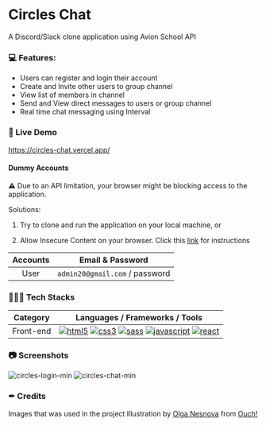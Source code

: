 # Circles Chat
A Discord/Slack clone application using Avion School API

### 💻 Features:
* Users can register and login their account
* Create and Invite other users to group channel
* View list of members in channel
* Send and View direct messages to users or group channel
* Real time chat messaging using Interval

### 🚀 Live Demo
https://circles-chat.vercel.app/

#### Dummy Accounts
⚠ Due to an API limitation, your browser might be blocking access to the application.

Solutions:

1. Try to clone and run the application on your local machine, or

2. Allow Insecure Content on your browser. Click this [link][8] for instructions

Accounts    | Email & Password
:---------: | :-------------------------------:
User        | `admin20@gmail.com` / password

### 👨🏽‍💻 Tech Stacks

Category    | Languages / Frameworks / Tools
:---------: | :-------------------------------:
Front-end   | [![html5](https://upload.wikimedia.org/wikipedia/commons/thumb/3/38/HTML5_Badge.svg/64px-HTML5_Badge.svg.png)][1] [![css3](https://upload.wikimedia.org/wikipedia/commons/thumb/6/62/CSS3_logo.svg/64px-CSS3_logo.svg.png)][2] [![sass](https://upload.wikimedia.org/wikipedia/commons/thumb/9/96/Sass_Logo_Color.svg/64px-Sass_Logo_Color.svg.png)][3] [![javascript](https://upload.wikimedia.org/wikipedia/commons/thumb/6/6a/JavaScript-logo.png/64px-JavaScript-logo.png)][4] [![react](https://upload.wikimedia.org/wikipedia/commons/thumb/a/a7/React-icon.svg/64px-React-icon.svg.png)][5]

### 📷 Screenshots
![circles-login-min](https://user-images.githubusercontent.com/33846123/180881877-5735ccf8-8999-4fbf-9894-f8ef3ddfa15b.png)
![circles-chat-min](https://user-images.githubusercontent.com/33846123/180881920-f9d0a0b9-90f1-43ff-9892-81777e6a1727.png)

### ✒ Credits
Images that was used in the project
Illustration by [Olga Nesnova][6] from [Ouch!][7]

<!-- Links -->
[1]: https://commons.wikimedia.org/wiki/File:HTML5_Badge.svg
[2]: https://commons.wikimedia.org/wiki/File:CSS3_logo.svg
[3]: https://commons.wikimedia.org/wiki/File:Sass_Logo_Color.svg
[4]: https://commons.wikimedia.org/wiki/File:JavaScript-logo.png
[5]: https://commons.wikimedia.org/wiki/File:React-icon.svg
[6]: https://icons8.com/illustrations/author/2sm0UqgTlIgD
[7]: https://icons8.com/illustrations
[8]: https://experienceleague.adobe.com/docs/target/using/experiences/vec/troubleshoot-composer/mixed-content.html?lang=en
